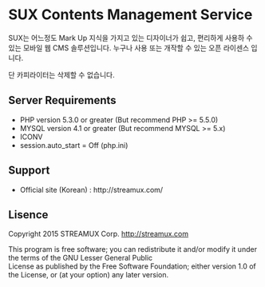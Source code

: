 # SUX Contents Management Service

<p>SUX는 어느정도 Mark Up 지식을 가지고 있는 디자이너가 쉽고, 편리하게 사용하 수 있는 모바일 웹 CMS 솔루션입니다. 누구나 사용 또는 개작할 수 있는 오픈 라이센스 입니다.</p><p>단 카피라이터는 삭제할 수 없습니다.</p>

<h2>Server Requirements</h2>

<ul>
  <li>PHP version 5.3.0 or greater (But recommend PHP >= 5.5.0)</li>
  <li>MYSQL version 4.1 or greater (But recommend MYSQL >= 5.x)</li>
  <li>ICONV</li>
  <li>session.auto_start = Off (php.ini)</li>
</ul>

<h2>Support</h2>

<ul>
  <li>Official site (Korean) : http://streamux.com/</li>
</ul>

<h2>Lisence</h2>

Copyright 2015 STREAMUX Corp. http://streamux.com

This program is free software; you can redistribute it and/or modify it under the terms of the GNU Lesser General Public<br>License as published by the Free Software Foundation; either version 1.0 of the License, or (at your option) any later version.
